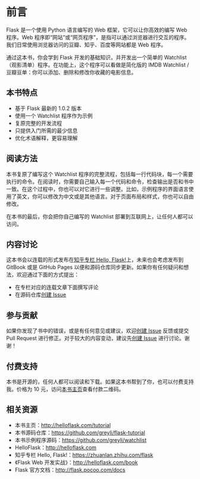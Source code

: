 # 前言

Flask 是一个使用 Python 语言编写的 Web 框架，它可以让你高效的编写 Web 程序。Web 程序即“网站”或“网页程序”，是指可以通过浏览器进行交互的程序。我们日常使用浏览器访问的豆瓣、知乎、百度等网站都是 Web 程序。

通过这本书，你会学到 Flask 开发的基础知识，并开发出一个简单的 Watchlist（观影清单）程序。在功能上，这个程序可以看做是简化版的 IMDB Watchlist / 豆瓣豆单：你可以添加、删除和修改你收藏的电影信息。

## 本书特点

- 基于 Flask 最新的 1.0.2 版本
- 使用一个 Watchlist 程序作为示例
- 复原完整的开发流程
- 只提供入门所需的最少信息
- 优化术语解释，更容易理解

## 阅读方法

本书复原了编写这个 Watchlist 程序的完整流程，包括每一行代码块，每一个需要执行的命令。在阅读时，你需要自己输入每一个代码和命令，检查输出是否和书中一致。在这个过程中，你也可以对它进行一些调整。比如，示例程序的界面语言使用了英文，你可以修改为中文或是其他语言。对于页面布局和样式，你也可以自由修改。

在本书的最后，你会把你自己编写的 Watchlist 部署到互联网上，让任何人都可以访问。

## 内容讨论

这本书会以连载的形式发布在[知乎专栏 Hello, Flask!](https://zhuanlan.zhihu.com/flask)上，未来也会考虑发布到 GitBook 或是 GitHub Pages 以便和源码仓库同步更新。如果你有任何疑问和想法，欢迎通过下面的方式提出：

* 在专栏对应的连载文章下面撰写评论
* 在源码仓库[创建 Issue](https://github.com/greyli/flask-tutorial/issues/new)

## 参与贡献

如果你发现了书中的错误，或是有任何意见或建议，欢迎[创建 Issue](https://github.com/greyli/flask-tutorial/issues/new) 反馈或提交 Pull Request 进行修正。对于较大的内容变动，建议先[创建 Issue](https://github.com/greyli/flask-tutorial/issues/new) 进行讨论。谢谢！

## 付费支持

本书是开源的，任何人都可以阅读和下载。如果这本书帮到了你，也可以付费支持我。价格为 10 元，访问[本书主页](http://helloflask.com/tutorial/)查看付款二维码。

## 相关资源

* 本书主页：http://helloflask.com/tutorial
* 本书源码仓库：https://github.com/greyli/flask-tutorial
* 本书示例程序源码：https://github.com/greyli/watchlist
* HelloFlask：http://helloflask.com
* 知乎专栏 Hello, Flask!：https://zhuanlan.zhihu.com/flask
* 《Flask Web 开发实战》：http://helloflask.com/book
* Flask 官方文档：http://flask.pocoo.com/docs